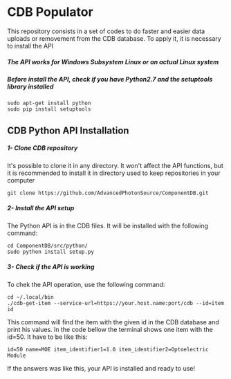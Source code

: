 # CDB Populator

This repository consists in a set of codes to do faster and easier data uploads or removement from the CDB database. To apply it, it is necessary to install the API

##### The API works for Windows Subsystem Linux or an actual Linux system

##### Before install the API, check if you have Python2.7 and the setuptools library installed
```
sudo apt-get install python
sudo pip install setuptools
```

## CDB Python API Installation

##### 1- Clone CDB repository

It's possible to clone it in any directory. It won't affect the API functions, but it is recommended to install it in directory used to keep repositories in your computer
```
git clone https://github.com/AdvancedPhotonSource/ComponentDB.git
```

##### 2- Install the API setup

The Python API is in the CDB files. It will be installed with the following command:
```
cd ComponentDB/src/python/
sudo python install setup.py
```

##### 3- Check if the API is working
To chek the API operation, use the following command:
```
cd ~/.local/bin
./cdb-get-item --service-url=https://your.host.name:port/cdb --id=item id
```

This command will find the item with the given id in the CDB database and print his values. In the code bellow the terminal shows one item with the id=50. It have to be like this:
```
id=50 name=MOE item_identifier1=1.0 item_identifier2=Optoelectric Module
```

If the answers was like this, your API is installed and ready to use!
